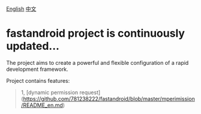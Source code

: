 [English](https://github.com/781238222/fastandroid/blob/master/README_en.md)
[中文](https://github.com/781238222/fastandroid/blob/master/README.md)

# fastandroid project is continuously updated...
The project aims to create a powerful and flexible configuration of a rapid development framework.


Project contains features:
>1, [dynamic permission request] (https://github.com/781238222/fastandroid/blob/master/mperimission/README_en.md)